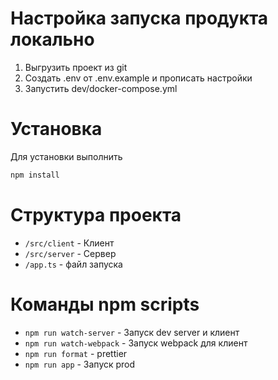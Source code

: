 # Настройка запуска продукта локально
1. Выгрузить проект из git
2. Создать .env от .env.example и прописать настройки
3. Запустить dev/docker-compose.yml


# Установка
Для установки выполнить
```bash
npm install
```

# Структура проекта
* `/src/client` - Клиент
* `/src/server` - Сервер
* `/app.ts` - файл запуска

# Команды npm scripts
* `npm run watch-server` - Запуск dev server и клиент
* `npm run watch-webpack` - Запуск webpack для клиент
* `npm run format` - prettier
* `npm run app` - Запуск prod

